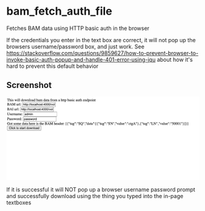 # bam_fetch_auth_file

Fetches BAM data using HTTP basic auth in the browser

If the credentials you enter in the text box are correct, it will not pop up the
browsers username/password box, and just work. See
https://stackoverflow.com/questions/9859627/how-to-prevent-browser-to-invoke-basic-auth-popup-and-handle-401-error-using-jqu
about how it's hard to prevent this default behavior

## Screenshot

![](img/1.png)

If it is successful it will NOT pop up a browser username password prompt and
successfully download using the thing you typed into the in-page textboxes
